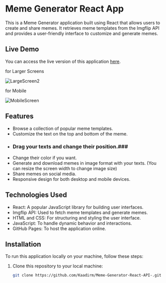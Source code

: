 # Meme Generator React App

This is a Meme Generator application built using React that allows users to create and share memes. It retrieves meme templates from the Imgflip API and provides a user-friendly interface to customize and generate memes.

## Live Demo

You can access the live version of this application [here](https://kaadirm.github.io/Meme-Generator-React-API-/).

for Larger Screens

![LargeScreen2](https://github.com/Kaadirm/Meme-Generator-React-API-/assets/141996672/b8f5adfb-1ab8-40e7-bcf0-6a8486da7ab9)

for Mobile

![MobileScreen](https://github.com/Kaadirm/Meme-Generator-React-API-/assets/141996672/c72a2ee4-6022-420c-a883-665440f7e64d)

## Features

- Browse a collection of popular meme templates.
- Customize the text on the top and bottom of the meme.
- ### Drag your texts and change their position.###
- Change their color if you want.
- Generate and download memes in image format with your texts. (You can resize the screen width to change image size)
- Share memes on social media.
- Responsive design for both desktop and mobile devices.

## Technologies Used

- React: A popular JavaScript library for building user interfaces.
- Imgflip API: Used to fetch meme templates and generate memes.
- HTML and CSS: For structuring and styling the user interface.
- JavaScript: To handle dynamic behavior and interactions.
- GitHub Pages: To host the application online.

## Installation

To run this application locally on your machine, follow these steps:

1. Clone this repository to your local machine:

   ```bash
   git clone https://github.com/Kaadirm/Meme-Generator-React-API-.git
   ```
